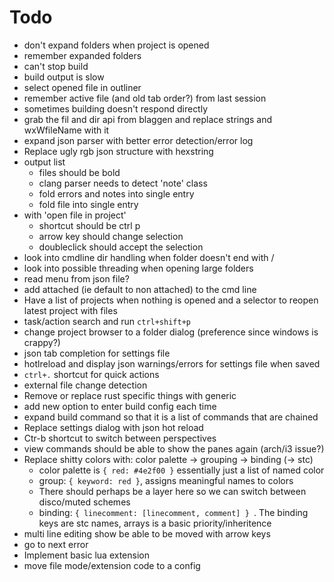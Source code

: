 # Todo
* don't expand folders when project is opened
* remember expanded folders
* can't stop build
* build output is slow
* select opened file in outliner
* remember active file (and old tab order?) from last session
* sometimes building doesn't respond directly
* grab the fil and dir api from blaggen and replace strings and wxWfileName with it
* expand json parser with better error detection/error log
* Replace ugly rgb json structure with hexstring
* output list
	- files should be bold
	- clang parser needs to detect 'note' class
	- fold errors and notes into single entry
	- fold file into single entry
* with 'open file in project'
	- shortcut should be ctrl p
	- arrow key should change selection
	- doubleclick should accept the selection
* look into cmdline dir handling when folder doesn't end with /
* look into possible threading when opening large folders
* read menu from json file?
* add attached (ie default to non attached) to the cmd line
* Have a list of projects when nothing is opened and a selector to reopen latest project with files
* task/action search and run `ctrl+shift+p`
* change project browser to a folder dialog (preference since windows is crappy?)
* json tab completion for settings file
* hotlreload and display json warnings/errors for settings file when saved
* `ctrl+.` shortcut for quick actions
* external file change detection
* Remove or replace rust specific things with generic
* add new option to enter build config each time
* expand build command so that it is a list of commands that are chained
* Replace settings dialog with json hot reload
* Ctr-b shortcut to switch between perspectives
* view commands should be able to show the panes again (arch/i3 issue?)
* Replace shitty colors with: color palette -> grouping -> binding (-> stc)
  - color palette is `{ red: #4e2f00 }` essentially just a list of named color
  - group: `{ keyword: red }`, assigns meaningful names to colors
  - There should perhaps be a layer here so we can switch between disco/muted schemes
  - binding: `{ linecomment: [linecomment, comment] } `. The binding keys are stc names, arrays is a basic priority/inheritence
* multi line editing show be able to be moved with arrow keys
* go to next error
* Implement basic lua extension
* move file mode/extension code to a config

